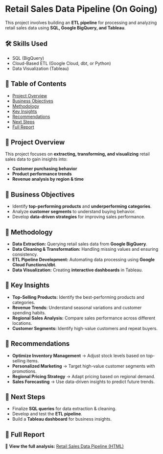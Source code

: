 # Retail Sales Data Pipeline (On Going)  
This project involves building an **ETL pipeline** for processing and analyzing retail sales data using **SQL, Google BigQuery, and Tableau**.  

## 🛠️ **Skills Used**  
- SQL (BigQuery)  
- Cloud-Based ETL (Google Cloud, dbt, or Python)  
- Data Visualization (Tableau)  

## 📌 **Table of Contents**  
- [Project Overview](#project-overview)  
- [Business Objectives](#business-objectives)  
- [Methodology](#methodology)  
- [Key Insights](#key-insights)  
- [Recommendations](#recommendations)  
- [Next Steps](#next-steps)  
- [Full Report](#full-report)  

## 📌 **Project Overview**  
This project focuses on **extracting, transforming, and visualizing** retail sales data to gain insights into:  
- **Customer purchasing behavior**  
- **Product performance trends**  
- **Revenue analysis by region & time**  

## 📌 **Business Objectives**  
- Identify **top-performing products** and **underperforming categories**.  
- Analyze **customer segments** to understand buying behavior.  
- Develop **data-driven strategies** for improving sales performance.  

## 📌 **Methodology**  
- **Data Extraction:** Querying retail sales data from **Google BigQuery**.  
- **Data Cleaning & Transformation:** Handling missing values and ensuring consistency.  
- **ETL Pipeline Development:** Automating data processing using **Google Cloud Functions/dbt**.  
- **Data Visualization:** Creating **interactive dashboards** in Tableau.  

## 📌 **Key Insights**  
- **Top-Selling Products:** Identify the best-performing products and categories.  
- **Revenue Trends:** Understand seasonal variations and customer spending habits.  
- **Regional Sales Analysis:** Compare sales performance across different locations.  
- **Customer Segments:** Identify high-value customers and repeat buyers.  

## 📌 **Recommendations**  
- **Optimize Inventory Management** → Adjust stock levels based on top-selling items.  
- **Personalized Marketing** → Target high-value customer segments with promotions.  
- **Regional Pricing Strategy** → Adapt pricing based on regional demand.  
- **Sales Forecasting** → Use data-driven insights to predict future trends.  

## 📌 **Next Steps**  
- Finalize **SQL queries** for data extraction & cleaning.  
- Develop and test the **ETL pipeline**.  
- Build a **Tableau dashboard** for business insights.  

## 📌 **Full Report**  
📂 **View the full analysis:** [Retail Sales Data Pipeline (HTML)](https://kittimarodriguez.github.io/Capstone/RetailSales.html)  

